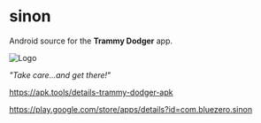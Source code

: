 sinon
=====

Android source for the **Trammy Dodger** app.

![Logo](https://github.com/mleyb/sinon.android/blob/master/ic_launcher-web.png)

_"Take care...and get there!"_

https://apk.tools/details-trammy-dodger-apk

https://play.google.com/store/apps/details?id=com.bluezero.sinon
